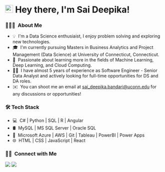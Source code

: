 
<h1> <img src = "https://raw.githubusercontent.com/MartinHeinz/MartinHeinz/master/wave.gif" width = 25px> Hey there, I'm Sai Deepika!</h1>



### 👨🏻‍💻 &nbsp;About Me

- 💡 &nbsp;I'm a Data Science enthusiaist, I enjoy problem solving and exploring new technologies.
- 🎓 &nbsp;I'm currently pursuing Masters in Business Analytics and Project Management (Data Science) at University of Connecticut, Connecticut.
- 🌱 &nbsp;Passionate about learning more in the fields of Machine Learning, Deep Learning, and Cloud Computing.
- 👩‍💻 &nbsp;I have almost 5 years of experience as Software Engineer - Senior Data Analyst and actively looking for full-time opportunities for DS and DA roles.
- ✉️ &nbsp;You can shoot me an email at sai_deepika.bandari@uconn.edu for any discussions or opportunities!


<h3>🛠 Tech Stack</h3>

- 💻 &nbsp;C# | Python | SQL | R | Angular 
- 🛢 &nbsp;MySQL | MS SQL Server | Oracle SQL
- 🔧 &nbsp;Microsoft Azure | AWS | Git | Tableau | PowerBI | Power Apps
- 🌐 &nbsp;HTML | CSS | JavaScript | React


### 🤝🏻 &nbsp;Connect with Me

<a href="https://www.linkedin.com/in/saideepikabandari/"><img src="https://img.shields.io/badge/-SaiDeepika%20Bandari-0077B5?style=flat&logo=Linkedin&logoColor=white"/></a>
<a href="mailto:sai_Deepika.bandari@uconn.edu"><img src="https://img.shields.io/badge/-sai_deepika.bandari@uconn.edu-D14836?style=flat&logo=Gmail&logoColor=white"/></a>
</p>
